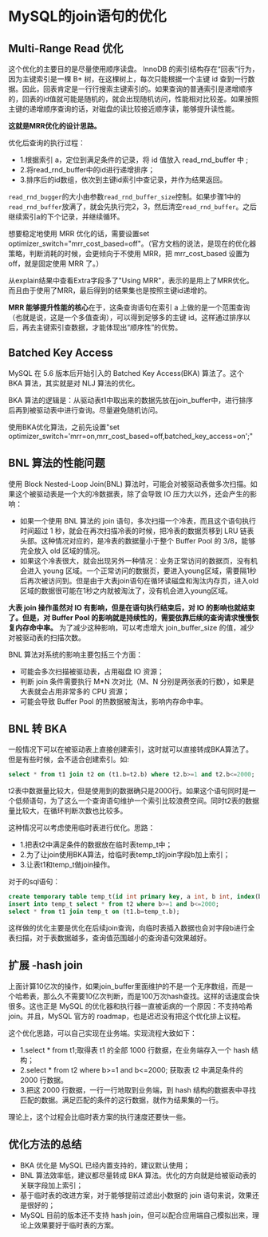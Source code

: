 # MySQL的join语句的优化

## Multi-Range Read 优化

这个优化的主要目的是尽量使用顺序读盘。 InnoDB 的索引结构存在“回表”行为，因为主键索引是一棵 B+ 树，在这棵树上，每次只能根据一个主键 id 查到一行数据。因此，回表肯定是一行行搜索主键索引的。如果查询的普通索引是递增顺序的，回表的id值就可能是随机的，就会出现随机访问，性能相对比较差。如果按照主键的递增顺序查询的话，对磁盘的读比较接近顺序读，能够提升读性能。

**这就是MRR优化的设计思路。**

优化后查询的执行过程：
* 1.根据索引 a，定位到满足条件的记录，将 id 值放入 read_rnd_buffer 中 ;
* 2.将read_rnd_buffer中的id进行递增排序；
* 3.排序后的id数组，依次到主键id索引中查记录，并作为结果返回。

`read_rnd_bugger`的大小由参数`read_rnd_buffer_size`控制。如果步骤1中的`read_rnd_buffer`放满了，就会先执行完2，3，然后清空`read_rnd_buffer`。之后继续索引a的下个记录，并继续循环。

想要稳定地使用 MRR 优化的话，需要设置set optimizer_switch="mrr_cost_based=off"。（官方文档的说法，是现在的优化器策略，判断消耗的时候，会更倾向于不使用 MRR，把 mrr_cost_based 设置为 off，就是固定使用 MRR 了。）

从explain结果中查看Extra字段多了"Using MRR"，表示的是用上了MRR优化。而且由于使用了MRR，最后得到的结果集也是按照主键id递增的。

**MRR 能够提升性能的核心**在于，这条查询语句在索引 a 上做的是一个范围查询（也就是说，这是一个多值查询），可以得到足够多的主键 id。这样通过排序以后，再去主键索引查数据，才能体现出“顺序性”的优势。

## Batched Key Access

MySQL 在 5.6 版本后开始引入的 Batched Key Access(BKA) 算法了。这个 BKA 算法，其实就是对 NLJ 算法的优化。

BKA 算法的逻辑是：从驱动表t1中取出来的数据先放在join_buffer中，进行排序后再到被驱动表中进行查询。尽量避免随机访问。

使用BKA优化算法，之前先设置"set optimizer_switch='mrr=on,mrr_cost_based=off,batched_key_access=on';"

## BNL 算法的性能问题

使用 Block Nested-Loop Join(BNL) 算法时，可能会对被驱动表做多次扫描。如果这个被驱动表是一个大的冷数据表，除了会导致 IO 压力大以外，还会产生的影响：
* 如果一个使用 BNL 算法的 join 语句，多次扫描一个冷表，而且这个语句执行时间超过 1 秒，就会在再次扫描冷表的时候，把冷表的数据页移到 LRU 链表头部。这种情况对应的，是冷表的数据量小于整个 Buffer Pool 的 3/8，能够完全放入 old 区域的情况。
* 如果这个冷表很大，就会出现另外一种情况：业务正常访问的数据页，没有机会进入 young 区域。一个正常访问的数据页，要进入young区域，需要隔1秒后再次被访问到。但是由于大表join语句在循环读磁盘和淘汰内存页，进入old区域的数据很可能在1秒之内就被淘汰了，没有机会进入young区域。

**大表 join 操作虽然对 IO 有影响，但是在语句执行结束后，对 IO 的影响也就结束了。但是，对 Buffer Pool 的影响就是持续性的，需要依靠后续的查询请求慢慢恢复内存命中率。** 为了减少这种影响，可以考虑增大 join_buffer_size 的值，减少对被驱动表的扫描次数。

BNL 算法对系统的影响主要包括三个方面：
* 可能会多次扫描被驱动表，占用磁盘 IO 资源；
* 判断 join 条件需要执行 M*N 次对比（M、N 分别是两张表的行数），如果是大表就会占用非常多的 CPU 资源；
* 可能会导致 Buffer Pool 的热数据被淘汰，影响内存命中率。

## BNL 转 BKA

一般情况下可以在被驱动表上直接创建索引，这时就可以直接转成BKA算法了。但是有些时候，会不适合创建索引。如:

```sql
select * from t1 join t2 on (t1.b=t2.b) where t2.b>=1 and t2.b<=2000;
```

t2表中数据量比较大，但是使用到的数据确只是2000行。如果这个语句同时是一个低频语句，为了这么一个查询语句维护一个索引比较浪费空间。同时t2表的数据量比较大，在循环判断次数也比较多。

这种情况可以考虑使用临时表进行优化。思路：
* 1.把表t2中满足条件的数据放在临时表temp_t中；
* 2.为了让join使用BKA算法，给临时表temp_t的join字段b加上索引；
* 3.让表t1和temp_t做join操作。

对于的sql语句：

```sql
create temporary table temp_t(id int primary key, a int, b int, index(b))engine=innodb;
insert into temp_t select * from t2 where b>=1 and b<=2000;
select * from t1 join temp_t on (t1.b=temp_t.b);
```

这样做的优化主要是优化在后续join查询，向临时表插入数据也会对字段b进行全表扫描，对于表数据越多，查询值范围越小的查询语句效果越好。

## 扩展 -hash join

上面计算10亿次的操作，如果join_buffer里面维护的不是一个无序数组，而是一个哈希表，那么久不需要10亿次判断，而是100万次hash查找。这样的话速度会快很多。这也正是 MySQL 的优化器和执行器一直被诟病的一个原因：不支持哈希 join。并且，MySQL 官方的 roadmap，也是迟迟没有把这个优化排上议程。

这个优化思路，可以自己实现在业务端。实现流程大致如下：

* 1.select * from t1;取得表 t1 的全部 1000 行数据，在业务端存入一个 hash 结构；
* 2.select * from t2 where b>=1 and b<=2000; 获取表 t2 中满足条件的 2000 行数据。
* 3.把这 2000 行数据，一行一行地取到业务端，到 hash 结构的数据表中寻找匹配的数据。满足匹配的条件的这行数据，就作为结果集的一行。

理论上，这个过程会比临时表方案的执行速度还要快一些。

## 优化方法的总结

* BKA 优化是 MySQL 已经内置支持的，建议默认使用；
* BNL 算法效率低，建议都尽量转成 BKA 算法。优化的方向就是给被驱动表的关联字段加上索引；
* 基于临时表的改进方案，对于能够提前过滤出小数据的 join 语句来说，效果还是很好的；
* MySQL 目前的版本还不支持 hash join，但可以配合应用端自己模拟出来，理论上效果要好于临时表的方案。




















